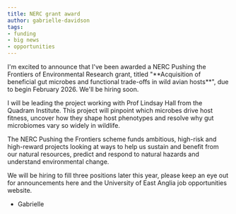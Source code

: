 ```yaml
---
title: NERC grant award
author: gabrielle-davidson
tags: 
- funding
- big news
- opportunities
---
```


<!-- excerpt start -->I'm excited to announce that I've been awarded a NERC Pushing the Frontiers of Environmental Research grant, titled "**Acquisition of beneficial gut microbes and functional trade-offs in wild avian hosts**", due to begin February 2026. We'll be hiring soon. <!-- excerpt end -->

I will be leading the project working with Prof Lindsay Hall from the Quadram Institute. This project will pinpoint which microbes drive host fitness, uncover how they shape host phenotypes and resolve why gut microbiomes vary so widely in wildlife.  
  
  The NERC Pushing the Frontiers scheme funds ambitious, high-risk and high-reward projects looking at ways to help us sustain and benefit from our natural resources, predict and respond to natural hazards and understand environmental change.  

  We will be hiring to fill three positions later this year, please keep an eye out for announcements here and the University of East Anglia job opportunities website.

- Gabrielle 
